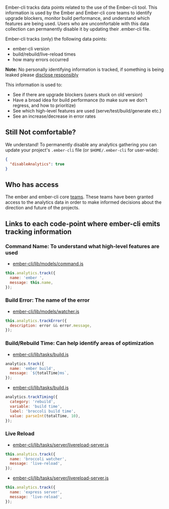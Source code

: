 Ember-cli tracks data points related to the use of the Ember-cli tool. This information is used by the
Ember and Ember-cli core teams to identify upgrade blockers, monitor build performance, and understand which
features are being used. Users who are uncomfortable with this data collection can permanently disable it by
updating their .ember-cli file.

Ember-cli tracks (only) the following data points:

- ember-cli version
- build/rebuild/live-reload times
- how many errors occurred

**Note:** No personally identifying information is tracked, if something is
being leaked please [disclose responsibly](https://emberjs.com/security)

This information is used to:

- See if there are upgrade blockers (users stuck on old version)
- Have a broad idea for build performance (to make sure we don't regress, and how to prioritize)
- See which high-level features are used (serve/test/build/generate etc.)
- See an increase/decrease in error rates

## Still Not comfortable?

We understand! To permanently disable any analytics gathering you can update your project's `.ember-cli` file (or `$HOME/.ember-cli` for user-wide):

```json
{
  "disableAnalytics": true
}
```

## Who has access

The ember and ember-cli core [teams](https://emberjs.com/teams/).
These teams have been granted access to the analytics data in order to make informed decisions about the direction
and future of the projects.

## Links to each code-point where ember-cli emits tracking information

### Command Name: To understand what high-level features are used

- [ember-cli/lib/models/command.js](https://github.com/ember-cli/ember-cli/blob/2da9de596370c0e78ea0c0c3ffcd6a551d2863a9/lib/models/command.js#L277)

```js
this.analytics.track({
  name: 'ember ',
  message: this.name,
});
```

### Build Error: The name of the error

- [ember-cli/lib/models/watcher.js](https://github.com/ember-cli/ember-cli/blob/6ec50a1fd21d961f0b0e2ca4daf66a8e7dea6417/lib/models/watcher.js#L32-L34)

```js
this.analytics.trackError({
  description: error && error.message,
});
```

### Build/Rebuild Time: Can help identify areas of optimization

- [ember-cli/lib/tasks/build.js](https://github.com/ember-cli/ember-cli/blob/503ede1fcb5224d54dc36f82af84550a91d90f26/lib/tasks/build.js#L33)

```js
analytics.track({
  name: 'ember build',
  message: `${totalTime}ms`,
});
```

- [ember-cli/lib/tasks/build.js](https://github.com/ember-cli/ember-cli/blob/503ede1fcb5224d54dc36f82af84550a91d90f26/lib/tasks/build.js#L44)

```js
analytics.trackTiming({
  category: 'rebuild',
  variable: 'build time',
  label: 'broccoli build time',
  value: parseInt(totalTime, 10),
});
```

### Live Reload

- [ember-cli/lib/tasks/server/livereload-server.js](https://github.com/ember-cli/ember-cli/blob/503ede1fcb5224d54dc36f82af84550a91d90f26/lib/tasks/server/livereload-server.js#L167)

```js
this.analytics.track({
  name: 'broccoli watcher',
  message: 'live-reload',
});
```

- [ember-cli/lib/tasks/server/livereload-server.js](https://github.com/ember-cli/ember-cli/blob/503ede1fcb5224d54dc36f82af84550a91d90f26/lib/tasks/server/livereload-server.js#L181)

```js
this.analytics.track({
  name: 'express server',
  message: 'live-reload',
});
```

